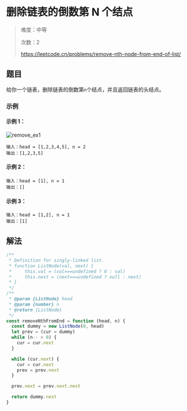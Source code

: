 # 删除链表的倒数第 N 个结点

> 难度：中等
>
> 次数：2
>
> https://leetcode.cn/problems/remove-nth-node-from-end-of-list/

## 题目

给你一个链表，删除链表的倒数第`n`个结点，并且返回链表的头结点。

### 示例

#### 示例 1：

![remove_ex1](https://assets.leetcode.com/uploads/2020/10/03/remove_ex1.jpg)

```
输入：head = [1,2,3,4,5], n = 2
输出：[1,2,3,5]
```

#### 示例 2：

```
输入：head = [1], n = 1
输出：[]
```

#### 示例 3：

```
输入：head = [1,2], n = 1
输出：[1]
```

## 解法

```javascript
/**
 * Definition for singly-linked list.
 * function ListNode(val, next) {
 *     this.val = (val===undefined ? 0 : val)
 *     this.next = (next===undefined ? null : next)
 * }
 */
/**
 * @param {ListNode} head
 * @param {number} n
 * @return {ListNode}
 */
const removeNthFromEnd = function (head, n) {
  const dummy = new ListNode(0, head)
  let prev = (cur = dummy)
  while (n-- > 0) {
    cur = cur.next
  }

  while (cur.next) {
    cur = cur.next
    prev = prev.next
  }

  prev.next = prev.next.next

  return dummy.next
}
```
